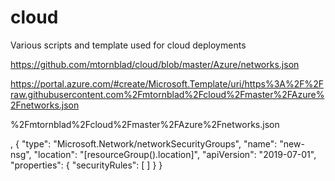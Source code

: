 # cloud
Various scripts and template used for cloud deployments


https://github.com/mtornblad/cloud/blob/master/Azure/networks.json

https://portal.azure.com/#create/Microsoft.Template/uri/https%3A%2F%2Fraw.githubusercontent.com%2Fmtornblad%2Fcloud%2Fmaster%2FAzure%2Fnetworks.json

%2Fmtornblad%2Fcloud%2Fmaster%2FAzure%2Fnetworks.json


,
        {
            "type": "Microsoft.Network/networkSecurityGroups",
            "name": "new-nsg",
            "location": "[resourceGroup().location]",
            "apiVersion": "2019-07-01",
            "properties": {
                "securityRules": [
                ]
            }
        }